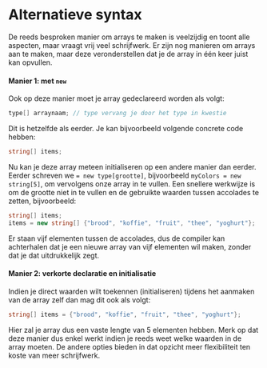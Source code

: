 # Alternatieve syntax

De reeds besproken manier om arrays te maken is veelzijdig en toont alle aspecten, maar vraagt vrij veel schrijfwerk. Er zijn nog manieren om arrays aan te maken, maar deze veronderstellen dat je de array in één keer juist kan opvullen.

#### Manier 1: met `new`

Ook op deze manier moet je array gedeclareerd worden als volgt:

```csharp
type[] arraynaam; // type vervang je door het type in kwestie
```

Dit is hetzelfde als eerder. Je kan bijvoorbeeld volgende concrete code hebben:

```csharp
string[] items;
```

Nu kan je deze array meteen initialiseren op een andere manier dan eerder. Eerder schreven we `= new type[grootte]`, bijvoorbeeld `myColors = new string[5]`, om vervolgens onze array in te vullen. Een snellere werkwijze is om de grootte niet in te vullen en de gebruikte waarden tussen accolades te zetten, bijvoorbeeld:

```csharp
string[] items;
items = new string[] {"brood", "koffie", "fruit", "thee", "yoghurt"};
```

Er staan vijf elementen tussen de accolades, dus de compiler kan achterhalen dat je een nieuwe array van vijf elementen wil maken, zonder dat je dat uitdrukkelijk zegt.

#### Manier 2: verkorte declaratie en initialisatie

Indien je direct waarden wilt toekennen \(initialiseren\) tijdens het aanmaken van de array zelf dan mag dit ook als volgt:

```csharp
string[] items = {"brood", "koffie", "fruit", "thee", "yoghurt"};
```

Hier zal je array dus een vaste lengte van 5 elementen hebben. Merk op dat deze manier dus enkel werkt indien je reeds weet welke waarden in de array moeten. De andere opties bieden in dat opzicht meer flexibiliteit ten koste van meer schrijfwerk.

